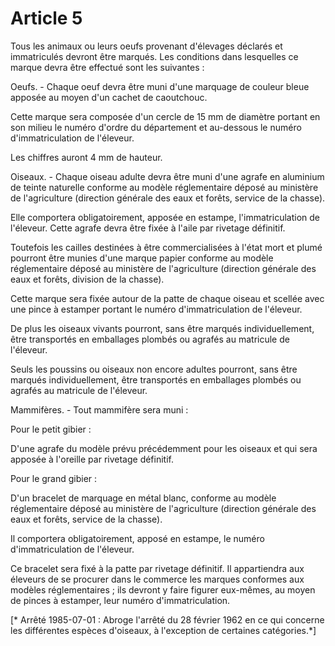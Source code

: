 # Article 5

Tous les animaux ou leurs oeufs provenant d'élevages déclarés et immatriculés devront être marqués. Les conditions dans lesquelles ce marque devra être effectué sont les suivantes :

Oeufs. - Chaque oeuf devra être muni d'une marquage de couleur bleue apposée au moyen d'un cachet de caoutchouc.

Cette marque sera composée d'un cercle de 15 mm de diamètre portant en son milieu le numéro d'ordre du département et au-dessous le numéro d'immatriculation de l'éleveur.

Les chiffres auront 4 mm de hauteur.

Oiseaux. - Chaque oiseau adulte devra être muni d'une agrafe en aluminium de teinte naturelle conforme au modèle réglementaire déposé au ministère de l'agriculture (direction générale des eaux et forêts, service de la chasse).

Elle comportera obligatoirement, apposée en estampe, l'immatriculation de l'éleveur. Cette agrafe devra être fixée à l'aile par rivetage définitif.

Toutefois les cailles destinées à être commercialisées à l'état mort et plumé pourront être munies d'une marque papier conforme au modèle réglementaire déposé au ministère de l'agriculture (direction générale des eaux et forêts, division de la chasse).

Cette marque sera fixée autour de la patte de chaque oiseau et scellée avec une pince à estamper portant le numéro d'immatriculation de l'éleveur.

De plus les oiseaux vivants pourront, sans être marqués individuellement, être transportés en emballages plombés ou agrafés au matricule de l'éleveur.

Seuls les poussins ou oiseaux non encore adultes pourront, sans être marqués individuellement, être transportés en emballages plombés ou agrafés au matricule de l'éleveur.

Mammifères. - Tout mammifère sera muni :

Pour le petit gibier :

D'une agrafe du modèle prévu précédemment pour les oiseaux et qui sera apposée à l'oreille par rivetage définitif.

Pour le grand gibier :

D'un bracelet de marquage en métal blanc, conforme au modèle réglementaire déposé au ministère de l'agriculture (direction générale des eaux et forêts, service de la chasse).

Il comportera obligatoirement, apposé en estampe, le numéro d'immatriculation de l'éleveur.

Ce bracelet sera fixé à la patte par rivetage définitif.    Il appartiendra aux éleveurs de se procurer dans le commerce les marques conformes aux modèles réglementaires ; ils devront y faire figurer eux-mêmes, au moyen de pinces à estamper, leur numéro d'immatriculation.

[* Arrêté 1985-07-01 : Abroge l'arrêté du 28 février 1962 en ce qui concerne les différentes espèces d'oiseaux, à l'exception  de certaines catégories.*]
